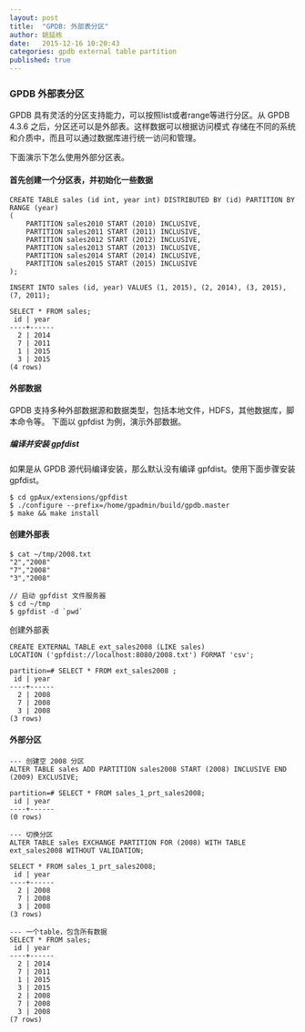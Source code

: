 ```yaml
---
layout: post
title:  "GPDB: 外部表分区"
author: 姚延栋
date:   2015-12-16 10:20:43
categories: gpdb external table partition
published: true
---
```


### GPDB 外部表分区

GPDB 具有灵活的分区支持能力，可以按照list或者range等进行分区。从 GPDB 4.3.6 之后，分区还可以是外部表。这样数据可以根据访问模式
存储在不同的系统和介质中，而且可以通过数据库进行统一访问和管理。

下面演示下怎么使用外部分区表。


#### 首先创建一个分区表，并初始化一些数据

    CREATE TABLE sales (id int, year int) DISTRIBUTED BY (id) PARTITION BY RANGE (year)
    (
        PARTITION sales2010 START (2010) INCLUSIVE,
        PARTITION sales2011 START (2011) INCLUSIVE,
        PARTITION sales2012 START (2012) INCLUSIVE,
        PARTITION sales2013 START (2013) INCLUSIVE,
        PARTITION sales2014 START (2014) INCLUSIVE,
        PARTITION sales2015 START (2015) INCLUSIVE
    );

    INSERT INTO sales (id, year) VALUES (1, 2015), (2, 2014), (3, 2015), (7, 2011);

    SELECT * FROM sales;
     id | year
    ----+------
      2 | 2014
      7 | 2011
      1 | 2015
      3 | 2015
    (4 rows)

#### 外部数据

GPDB 支持多种外部数据源和数据类型，包括本地文件，HDFS，其他数据库，脚本命令等。 下面以 gpfdist 为例，演示外部数据。

##### 编译并安装 gpfdist

如果是从 GPDB 源代码编译安装，那么默认没有编译 gpfdist。使用下面步骤安装 gpfdist。

    $ cd gpAux/extensions/gpfdist
    $ ./configure --prefix=/home/gpadmin/build/gpdb.master
    $ make && make install

#### 创建外部表

    $ cat ~/tmp/2008.txt
    "2","2008"
    "7","2008"
    "3","2008"

    // 启动 gpfdist 文件服务器
    $ cd ~/tmp
    $ gpfdist -d `pwd`




创建外部表

    CREATE EXTERNAL TABLE ext_sales2008 (LIKE sales)
    LOCATION ('gpfdist://localhost:8080/2008.txt') FORMAT 'csv';

    partition=# SELECT * FROM ext_sales2008 ;
     id | year
    ----+------
      2 | 2008
      7 | 2008
      3 | 2008
    (3 rows)


#### 外部分区

    --- 创建空 2008 分区
    ALTER TABLE sales ADD PARTITION sales2008 START (2008) INCLUSIVE END (2009) EXCLUSIVE;

    partition=# SELECT * FROM sales_1_prt_sales2008;
     id | year
    ----+------
    (0 rows)

    --- 切换分区
    ALTER TABLE sales EXCHANGE PARTITION FOR (2008) WITH TABLE ext_sales2008 WITHOUT VALIDATION;

    SELECT * FROM sales_1_prt_sales2008;
     id | year
    ----+------
      2 | 2008
      7 | 2008
      3 | 2008
    (3 rows)

    --- 一个table，包含所有数据
    SELECT * FROM sales;
     id | year
    ----+------
      2 | 2014
      7 | 2011
      1 | 2015
      3 | 2015
      2 | 2008
      7 | 2008
      3 | 2008
    (7 rows)
